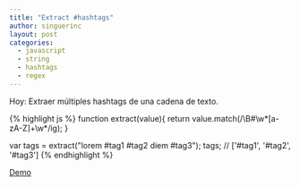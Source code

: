 ```yaml
---
title: "Extract #hashtags"
author: singuerinc
layout: post
categories:
  - javascript
  - string
  - hashtags
  - regex
---
```

Hoy: Extraer m&uacute;ltiples hashtags de una cadena de texto.

{% highlight js %}
function extract(value){
    return value.match(/\B#\w*[a-zA-Z]+\w*/ig);
}

var tags = extract("lorem #tag1 #tag2 diem #tag3");
tags; // ['#tag1', '#tag2', '#tag3']
{% endhighlight %}

<a href="{{ site.baseurl | prepend: site.url }}/code/day-012/index.html" target="_blank">Demo</a>
